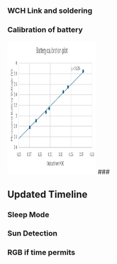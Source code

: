 ### WCH Link and soldering 
### Calibration of battery 
<img src="assets/calibgraph.png" alt="Alt Text" width="200" height="300"> 
### 


## Updated Timeline
### Sleep Mode
### Sun Detection
### RGB if time permits

